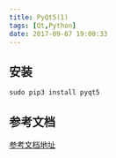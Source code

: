 ```yaml
---
title: PyQt5(1)
tags: [Qt,Python]
date: 2017-09-07 19:00:33
---
```

## 安装
    sudo pip3 install pyqt5
## 参考文档
[参考文档地址](http://zetcode.com/gui/pyqt5)